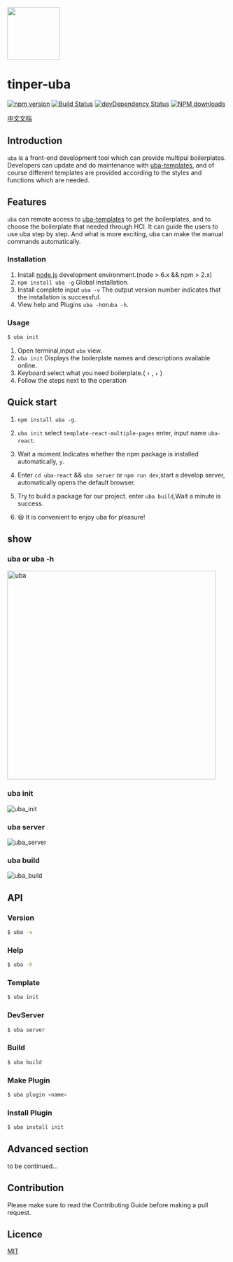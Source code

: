 <img src="http://tinper.org/assets/images/uba.png" width="120" />

# tinper-uba



[![npm version](https://img.shields.io/npm/v/uba.svg)](https://www.npmjs.com/package/uba)
[![Build Status](https://img.shields.io/travis/iuap-design/tinper-uba/master.svg)](https://travis-ci.org/iuap-design/tinper-uba)
[![devDependency Status](https://img.shields.io/david/dev/iuap-design/tinper-uba.svg)](https://david-dm.org/iuap-design/tinper-uba#info=devDependencies)
[![NPM downloads](http://img.shields.io/npm/dm/uba.svg?style=flat)](https://npmjs.org/package/uba)

[中文文档](https://github.com/iuap-design/tinper-uba/blob/master/README_zh-CN.md)

## Introduction
`uba` is a front-end development tool which can provide multipul boilerplates. Developers can update and do maintenance with [uba-templates](https://github.com/uba-templates), and of course different templates are provided according to the styles and functions which are needed.

## Features
`uba` can remote access to [uba-templates](https://github.com/uba-templates) to get the boilerplates, and to choose the boilerplate that needed through HCI. It can guide the users to use uba step by step. And what is more exciting, uba can make the manual commands automatically.


### Installation
1. Install [node.js](http://nodejs.org/) development environment.(node > 6.x && npm > 2.x)
2. `npm install uba -g` Global installation.
3. Install complete input `uba -v` The output version number indicates that the installation is successful.
4. View help and Plugins `uba -h`or`uba -h`.


### Usage


```sh
$ uba init
```
1. Open terminal,input `uba` view.
2. `uba init` Displays the boilerplate names and descriptions available online.
3. Keyboard select what you need  boilerplate.( `↑` , `↓` )
4. Follow the steps next to the operation

## Quick start

1. `npm install uba -g`.

2. `uba init` select `template-react-multiple-pages` enter, input name `uba-react`.

3. Wait a moment.Indicates whether the npm package is installed automatically, `y`.

4. Enter `cd uba-react` && `uba server` or `npm run dev`,start a develop server, automatically opens the default browser.

5. Try to build a package for our project. enter `uba build`,Wait a minute is success.

6. 😆 It is convenient to enjoy uba for pleasure!

## show

### uba or uba -h
<img width="476" alt="uba" src="https://user-images.githubusercontent.com/12147318/27854369-27241b56-6199-11e7-9176-95609a7069a8.png">

### uba init
![uba_init](https://cloud.githubusercontent.com/assets/12147318/23543379/e74ec512-002c-11e7-9e39-74b3b5975638.gif)

### uba server
![uba_server](https://user-images.githubusercontent.com/12147318/27854264-c1233968-6198-11e7-8d4d-746b00ec8902.gif)

### uba build
![uba_build](https://user-images.githubusercontent.com/12147318/27854191-5d87f5ce-6198-11e7-861d-879a8e40e726.gif)


## API

### Version
```sh
$ uba -v
```

### Help
```sh
$ uba -h
```

### Template
```sh
$ uba init
```

### DevServer
```sh
$ uba server
```

### Build
```sh
$ uba build
```

### Make Plugin
```sh
$ uba plugin <name>
```
### Install Plugin
```sh
$ uba install init
```


## Advanced section

to be continued...

## Contribution
Please make sure to read the Contributing Guide before making a pull request.

## Licence
[MIT](https://github.com/iuap-design/tinper-uba/blob/master/LICENSE)

